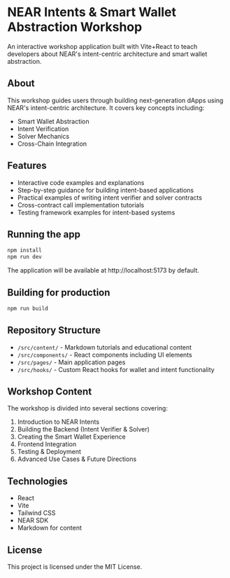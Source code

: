 
# NEAR Intents & Smart Wallet Abstraction Workshop

An interactive workshop application built with Vite+React to teach developers about NEAR's intent-centric architecture and smart wallet abstraction.

## About

This workshop guides users through building next-generation dApps using NEAR's intent-centric architecture. It covers key concepts including:

- Smart Wallet Abstraction
- Intent Verification
- Solver Mechanics
- Cross-Chain Integration

## Features

- Interactive code examples and explanations
- Step-by-step guidance for building intent-based applications
- Practical examples of writing intent verifier and solver contracts
- Cross-contract call implementation tutorials
- Testing framework examples for intent-based systems

## Running the app

```bash
npm install
npm run dev
```

The application will be available at http://localhost:5173 by default.

## Building for production

```bash
npm run build
```

## Repository Structure

- `/src/content/` - Markdown tutorials and educational content
- `/src/components/` - React components including UI elements
- `/src/pages/` - Main application pages
- `/src/hooks/` - Custom React hooks for wallet and intent functionality

## Workshop Content

The workshop is divided into several sections covering:

1. Introduction to NEAR Intents
2. Building the Backend (Intent Verifier & Solver)
3. Creating the Smart Wallet Experience
4. Frontend Integration
5. Testing & Deployment
6. Advanced Use Cases & Future Directions

## Technologies

- React
- Vite
- Tailwind CSS
- NEAR SDK
- Markdown for content

## License

This project is licensed under the MIT License.
